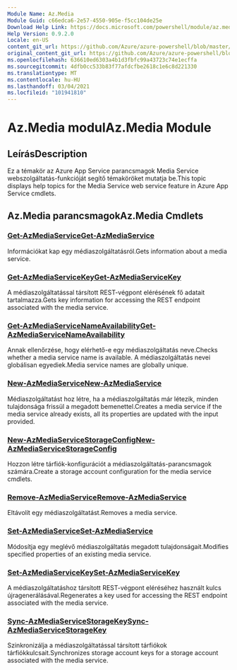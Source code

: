 ```yaml
---
Module Name: Az.Media
Module Guid: c66edca6-2e57-4550-905e-f5cc104de25e
Download Help Link: https://docs.microsoft.com/powershell/module/az.media
Help Version: 0.9.2.0
Locale: en-US
content_git_url: https://github.com/Azure/azure-powershell/blob/master/src/Media/Media/help/Az.Media.md
original_content_git_url: https://github.com/Azure/azure-powershell/blob/master/src/Media/Media/help/Az.Media.md
ms.openlocfilehash: 636610ed6303a4b1d3fbfc99a43723c74e1ecffa
ms.sourcegitcommit: 4dfb0cc533b83f77afdcfbe2618c1e6c8d221330
ms.translationtype: MT
ms.contentlocale: hu-HU
ms.lasthandoff: 03/04/2021
ms.locfileid: "101941810"
---
```

# <span data-ttu-id="514f1-101">Az.Media modul</span><span class="sxs-lookup"><span data-stu-id="514f1-101">Az.Media Module</span></span>
## <span data-ttu-id="514f1-102">Leírás</span><span class="sxs-lookup"><span data-stu-id="514f1-102">Description</span></span>
<span data-ttu-id="514f1-103">Ez a témakör az Azure App Service parancsmagok Media Service webszolgáltatás-funkcióját segítő témaköröket mutatja be.</span><span class="sxs-lookup"><span data-stu-id="514f1-103">This topic displays help topics for the Media Service web service feature in Azure App Service cmdlets.</span></span>

## <span data-ttu-id="514f1-104">Az.Media parancsmagok</span><span class="sxs-lookup"><span data-stu-id="514f1-104">Az.Media Cmdlets</span></span>
### [<span data-ttu-id="514f1-105">Get-AzMediaService</span><span class="sxs-lookup"><span data-stu-id="514f1-105">Get-AzMediaService</span></span>](Get-AzMediaService.md)
<span data-ttu-id="514f1-106">Információkat kap egy médiaszolgáltatásról.</span><span class="sxs-lookup"><span data-stu-id="514f1-106">Gets information about a media service.</span></span>

### [<span data-ttu-id="514f1-107">Get-AzMediaServiceKey</span><span class="sxs-lookup"><span data-stu-id="514f1-107">Get-AzMediaServiceKey</span></span>](Get-AzMediaServiceKey.md)
<span data-ttu-id="514f1-108">A médiaszolgáltatással társított REST-végpont elérésének fő adatait tartalmazza.</span><span class="sxs-lookup"><span data-stu-id="514f1-108">Gets key information for accessing the REST endpoint associated with the media service.</span></span>

### [<span data-ttu-id="514f1-109">Get-AzMediaServiceNameAvailability</span><span class="sxs-lookup"><span data-stu-id="514f1-109">Get-AzMediaServiceNameAvailability</span></span>](Get-AzMediaServiceNameAvailability.md)
<span data-ttu-id="514f1-110">Annak ellenőrzése, hogy elérhető-e egy médiaszolgáltatás neve.</span><span class="sxs-lookup"><span data-stu-id="514f1-110">Checks whether a media service name is available.</span></span>
<span data-ttu-id="514f1-111">A médiaszolgáltatás nevei globálisan egyediek.</span><span class="sxs-lookup"><span data-stu-id="514f1-111">Media service names are globally unique.</span></span>

### [<span data-ttu-id="514f1-112">New-AzMediaService</span><span class="sxs-lookup"><span data-stu-id="514f1-112">New-AzMediaService</span></span>](New-AzMediaService.md)
<span data-ttu-id="514f1-113">Médiaszolgáltatást hoz létre, ha a médiaszolgáltatás már létezik, minden tulajdonsága frissül a megadott bemenettel.</span><span class="sxs-lookup"><span data-stu-id="514f1-113">Creates a media service if the media service already exists, all its properties are updated with the input provided.</span></span>

### [<span data-ttu-id="514f1-114">New-AzMediaServiceStorageConfig</span><span class="sxs-lookup"><span data-stu-id="514f1-114">New-AzMediaServiceStorageConfig</span></span>](New-AzMediaServiceStorageConfig.md)
<span data-ttu-id="514f1-115">Hozzon létre tárfiók-konfigurációt a médiaszolgáltatás-parancsmagok számára.</span><span class="sxs-lookup"><span data-stu-id="514f1-115">Create a storage account configuration for the media service cmdlets.</span></span>

### [<span data-ttu-id="514f1-116">Remove-AzMediaService</span><span class="sxs-lookup"><span data-stu-id="514f1-116">Remove-AzMediaService</span></span>](Remove-AzMediaService.md)
<span data-ttu-id="514f1-117">Eltávolít egy médiaszolgáltatást.</span><span class="sxs-lookup"><span data-stu-id="514f1-117">Removes a media service.</span></span>

### [<span data-ttu-id="514f1-118">Set-AzMediaService</span><span class="sxs-lookup"><span data-stu-id="514f1-118">Set-AzMediaService</span></span>](Set-AzMediaService.md)
<span data-ttu-id="514f1-119">Módosítja egy meglévő médiaszolgáltatás megadott tulajdonságait.</span><span class="sxs-lookup"><span data-stu-id="514f1-119">Modifies specified properties of an existing media service.</span></span>

### [<span data-ttu-id="514f1-120">Set-AzMediaServiceKey</span><span class="sxs-lookup"><span data-stu-id="514f1-120">Set-AzMediaServiceKey</span></span>](Set-AzMediaServiceKey.md)
<span data-ttu-id="514f1-121">A médiaszolgáltatáshoz társított REST-végpont eléréséhez használt kulcs újragenerálásával.</span><span class="sxs-lookup"><span data-stu-id="514f1-121">Regenerates a key used for accessing the REST endpoint associated with the media service.</span></span>

### [<span data-ttu-id="514f1-122">Sync-AzMediaServiceStorageKey</span><span class="sxs-lookup"><span data-stu-id="514f1-122">Sync-AzMediaServiceStorageKey</span></span>](Sync-AzMediaServiceStorageKey.md)
<span data-ttu-id="514f1-123">Szinkronizálja a médiaszolgáltatással társított tárfiókok tárfiókkulcsait.</span><span class="sxs-lookup"><span data-stu-id="514f1-123">Synchronizes storage account keys for a storage account associated with the media service.</span></span>

